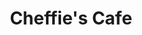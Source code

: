 ---
template: Post
title: Cheffie's Cafe
tags: Salads, Sandwiches
category: Local
phone: 901-221-7855
website: https://cheffies.com/
services: curbside, carry-out, delivery (GrubHub, DoorDash)
---